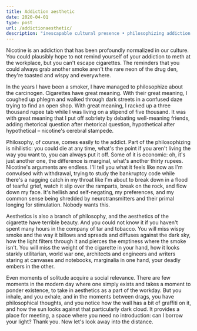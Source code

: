 ```yaml
---
title: Addiction aesthetic
date: 2020-04-01
type: post
url: /addictionaesthetic/
description: "inescapable cultural presence • philosophizing addiction • economic rationalization • withdrawal's grip • aesthetic beauty of smoke • solitary moments made social • borrowed lights and shared silences"
---
```


Nicotine is an addiction that has been profoundly normalized in our culture. You could plausibly hope to not remind yourself of your addiction to meth at the workplace, but you can't escape cigarettes. The reminders that you could always grab another smoke aren't the rare neon of the drug den, they're toasted and wispy and everywhere.

In the years I have been a smoker, I have managed to philosophize about the carcinogen. Cigarettes have great meaning. With their great meaning, I coughed up phlegm and walked through dark streets in a confused daze trying to find an open shop. With great meaning, I racked up a three thousand rupee tab while I was living on a stipend of five thousand. It was with great meaning that I put off sobriety by debating well-meaning friends, adding rhetorical question after rhetorical question, hypothetical after hypothetical – nicotine's cerebral stampede.

Philosophy, of course, comes easily to the addict. Part of the philosophizing is nihilistic: you could die at any time, what's the point if you aren't living the way you want to, you can always put it off. Some of it is economic: oh, it's just another one, the difference is marginal, what's another thirty rupees. Nicotine's arguments are endless. I'll tell you what it feels like now as I'm convulsed with withdrawal, trying to study the bankruptcy code while there's a nagging catch in my throat like I'm about to break down in a flood of tearful grief, watch it slip over the ramparts, break on the rock, and flow down my face. It's hellish and self-negating, my preferences, and my common sense being shredded by neurotransmitters and their primal longing for stimulation. Nobody wants this.

Aesthetics is also a branch of philosophy, and the aesthetics of the cigarette have terrible beauty. And you could not know it if you haven't spent many hours in the company of tar and tobacco. You will miss wispy smoke and the way it billows and spreads and diffuses against the dark sky, how the light filters through it and pierces the emptiness where the smoke isn't. You will miss the weight of the cigarette in your hand, how it looks starkly utilitarian, world war one, architects and engineers and writers staring at canvases and notebooks, marginalia in one hand, your deadly embers in the other.

Even moments of solitude acquire a social relevance. There are few moments in the modern day where one simply exists and takes a moment to ponder existence, to take in aesthetics as a part of the workday. But you inhale, and you exhale, and in the moments between drags, you have philosophical thoughts, and you notice how the wall has a bit of graffiti on it, and how the sun looks against that particularly dark cloud. It provides a place for meeting, a space where you need no introduction: can I borrow your light? Thank you. Now let's look away into the distance.